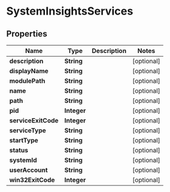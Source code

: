 # SystemInsightsServices

## Properties
Name | Type | Description | Notes
------------ | ------------- | ------------- | -------------
**description** | **String** |  |  [optional]
**displayName** | **String** |  |  [optional]
**modulePath** | **String** |  |  [optional]
**name** | **String** |  |  [optional]
**path** | **String** |  |  [optional]
**pid** | **Integer** |  |  [optional]
**serviceExitCode** | **Integer** |  |  [optional]
**serviceType** | **String** |  |  [optional]
**startType** | **String** |  |  [optional]
**status** | **String** |  |  [optional]
**systemId** | **String** |  |  [optional]
**userAccount** | **String** |  |  [optional]
**win32ExitCode** | **Integer** |  |  [optional]
